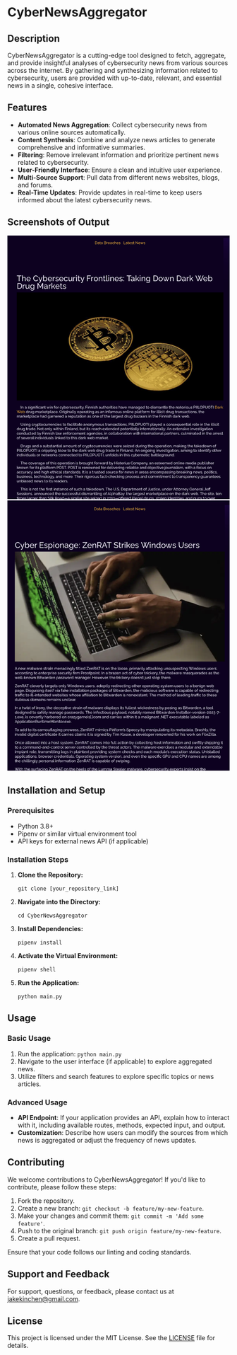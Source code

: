 
# CyberNewsAggregator

## Description

CyberNewsAggregator is a cutting-edge tool designed to fetch, aggregate, and provide insightful analyses of cybersecurity news from various sources across the internet. By gathering and synthesizing information related to cybersecurity, users are provided with up-to-date, relevant, and essential news in a single, cohesive interface.

## Features

- **Automated News Aggregation**: Collect cybersecurity news from various online sources automatically.
- **Content Synthesis**: Combine and analyze news articles to generate comprehensive and informative summaries.
- **Filtering**: Remove irrelevant information and prioritize pertinent news related to cybersecurity.
- **User-Friendly Interface**: Ensure a clean and intuitive user experience.
- **Multi-Source Support**: Pull data from different news websites, blogs, and forums.
- **Real-Time Updates**: Provide updates in real-time to keep users informed about the latest cybersecurity news.

## Screenshots of Output
![Output from 9-28-23](<Screenshot 2023-10-03 at 7.32.44 AM.png>) ![Output from 9-25-23](<Screenshot 2023-10-03 at 7.32.16 AM.png>)

## Installation and Setup

### Prerequisites

- Python 3.8+
- Pipenv or similar virtual environment tool
- API keys for external news API (if applicable)

### Installation Steps

1. **Clone the Repository:**
   ```
   git clone [your_repository_link]
   ```
2. **Navigate into the Directory:**
   ```
   cd CyberNewsAggregator
   ```
3. **Install Dependencies:**
   ```
   pipenv install
   ```
4. **Activate the Virtual Environment:**
   ```
   pipenv shell
   ```
5. **Run the Application:**
   ```
   python main.py
   ```
   
## Usage

### Basic Usage

1. Run the application: `python main.py`
2. Navigate to the user interface (if applicable) to explore aggregated news.
3. Utilize filters and search features to explore specific topics or news articles.

### Advanced Usage

- **API Endpoint**: If your application provides an API, explain how to interact with it, including available routes, methods, expected input, and output.
- **Customization**: Describe how users can modify the sources from which news is aggregated or adjust the frequency of news updates.

## Contributing

We welcome contributions to CyberNewsAggregator! If you'd like to contribute, please follow these steps:

1. Fork the repository.
2. Create a new branch: `git checkout -b feature/my-new-feature`.
3. Make your changes and commit them: `git commit -m 'Add some feature'`.
4. Push to the original branch: `git push origin feature/my-new-feature`.
5. Create a pull request.

Ensure that your code follows our linting and coding standards.

## Support and Feedback

For support, questions, or feedback, please contact us at [jakekinchen@gmail.com](mailto:jakekinchen@gmail.com).

## License

This project is licensed under the MIT License. See the [LICENSE](LICENSE) file for details.
